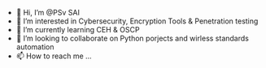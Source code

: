 - 👋 Hi, I’m @PSv SAI
- 👀 I’m interested in Cybersecurity, Encryption Tools & Penetration testing
- 🌱 I’m currently learning CEH & OSCP
- 💞️ I’m looking to collaborate on Python porjects and wirless standards automation
- 📫 How to reach me ...

<!---
fatboyslimshade1/fatboyslimshade1 is a ✨ special ✨ repository because its `README.md` (this file) appears on your GitHub profile.
You can click the Preview link to take a look at your changes.
--->

